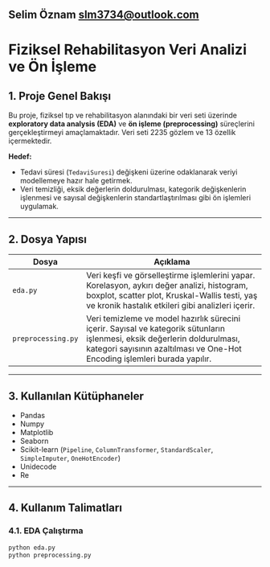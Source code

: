 ## Selim Öznam slm3734@outlook.com
# Fiziksel Rehabilitasyon Veri Analizi ve Ön İşleme

## 1. Proje Genel Bakışı
Bu proje, fiziksel tıp ve rehabilitasyon alanındaki bir veri seti üzerinde **exploratory data analysis (EDA)** ve **ön işleme (preprocessing)** süreçlerini gerçekleştirmeyi amaçlamaktadır. Veri seti 2235 gözlem ve 13 özellik içermektedir.  

**Hedef:**  
- Tedavi süresi (`TedaviSuresi`) değişkeni üzerine odaklanarak veriyi modellemeye hazır hale getirmek.  
- Veri temizliği, eksik değerlerin doldurulması, kategorik değişkenlerin işlenmesi ve sayısal değişkenlerin standartlaştırılması gibi ön işlemleri uygulamak.  

---

## 2. Dosya Yapısı

| Dosya | Açıklama |
|-------|----------|
| `eda.py` | Veri keşfi ve görselleştirme işlemlerini yapar. Korelasyon, aykırı değer analizi, histogram, boxplot, scatter plot, Kruskal-Wallis testi, yaş ve kronik hastalık etkileri gibi analizleri içerir. |
| `preprocessing.py` | Veri temizleme ve model hazırlık sürecini içerir. Sayısal ve kategorik sütunların işlenmesi, eksik değerlerin doldurulması, kategori sayısının azaltılması ve One-Hot Encoding işlemleri burada yapılır. |

---

## 3. Kullanılan Kütüphaneler
- Pandas  
- Numpy  
- Matplotlib  
- Seaborn  
- Scikit-learn (`Pipeline`, `ColumnTransformer`, `StandardScaler`, `SimpleImputer`, `OneHotEncoder`)  
- Unidecode  
- Re  

---

## 4. Kullanım Talimatları

### 4.1. EDA Çalıştırma
```bash
python eda.py
python preprocessing.py
